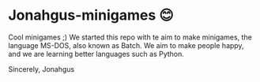 # Jonahgus-minigames 😊
Cool minigames ;)
We started this repo with te aim to make minigames, the language MS-DOS, also known as Batch.
We aim to make people happy, and we are learning better languages such as Python.

Sincerely, Jonahgus
